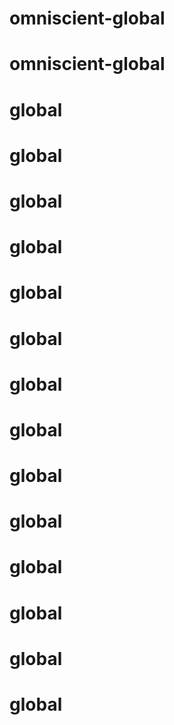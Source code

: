 # omniscient-global
# omniscient-global
# global
# global
# global
# global
# global
# global
# global
# global
# global
# global
# global
# global
# global
# global
